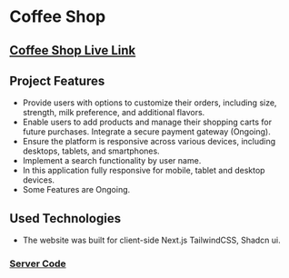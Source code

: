 # Coffee Shop

## [Coffee Shop Live Link](https://coffee-shop-2-48697.web.app/)

## Project Features

- Provide users with options to customize their orders, including size, strength, milk preference, and additional flavors.
- Enable users to add products and manage their shopping carts for future purchases. Integrate a secure payment gateway (Ongoing).
- Ensure the platform is responsive across various devices, including desktops, tablets, and smartphones.
- Implement a search functionality by user name.
- In this application fully responsive for mobile, tablet and desktop devices.
- Some Features are Ongoing.

## Used Technologies

- The website was built for client-side Next.js TailwindCSS, Shadcn ui.

### [Server Code](https://github.com/atikur-24/unlocklive-coffee-server)
